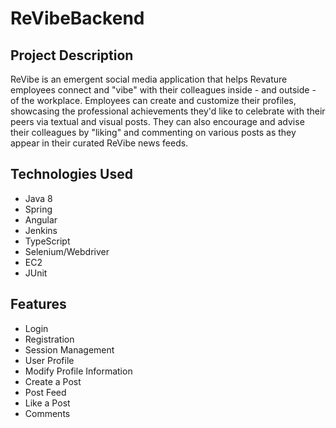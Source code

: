 # ReVibeBackend

## Project Description
ReVibe is an emergent social media application that helps Revature employees connect and "vibe" with their colleagues inside - and outside - of the workplace. Employees can create and customize their profiles, showcasing the professional achievements they'd like to celebrate with their peers via textual and visual posts. They can also encourage and advise their colleagues by "liking" and commenting on various posts as they appear in their curated ReVibe news feeds.

## Technologies Used

* Java 8
* Spring
* Angular
* Jenkins
* TypeScript
* Selenium/Webdriver
* EC2
* JUnit


## Features
* Login
* Registration
* Session Management
* User Profile
* Modify Profile Information
* Create a Post
* Post Feed
* Like a Post
* Comments


